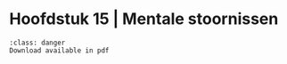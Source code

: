 # Hoofdstuk 15 | Mentale stoornissen

```{admonition} Copyright
:class: danger
Download available in pdf
```
